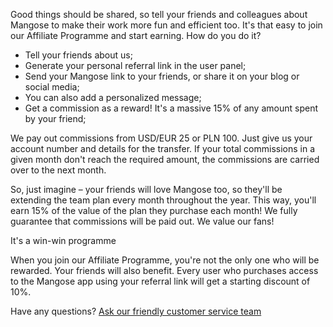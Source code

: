 [comment]: <> (title: Affiliate Programme)
[comment]: <> (lead: Tell the world about us and earn!)

Good things should be shared, so tell your friends and colleagues about Mangose to make their work more fun and efficient too. It's that easy to join our Affiliate Programme and start earning. How do you do it?

 - Tell your friends about us;
 - Generate your personal referral link in the user panel;
 - Send your Mangose link to your friends, or share it on your blog or social media;
 - You can also add a personalized message;
 - Get a commission as a reward! It's a massive 15% of any amount spent by your friend;

We pay out commissions from USD/EUR 25 or PLN 100. Just give us your account number and details for the transfer. If your total commissions in a given month don't reach the required amount, the commissions are carried over to the next month.

So, just imagine – your friends will love Mangose too, so they'll be extending the team plan every month throughout the year. This way, you'll earn 15% of the value of the plan they purchase each month!
We fully guarantee that commissions will be paid out. We value our fans!

It's a win-win programme

When you join our Affiliate Programme, you're not the only one who will be rewarded. Your friends will also benefit. Every user who purchases access to the Mangose app using your referral link will get a starting discount of 10%.

Have any questions? [Ask our friendly customer service team](/contact)